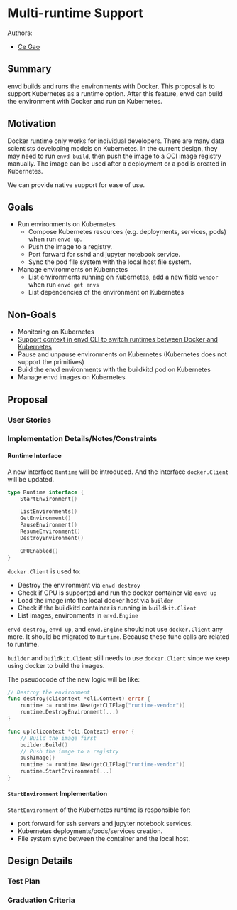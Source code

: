 # Multi-runtime Support

Authors:
- [Ce Gao](https://github.com/gaocegege)

## Summary

envd builds and runs the environments with Docker. This proposal is to support Kubernetes as a runtime option. After this feature, envd can build the environment with Docker and run on Kubernetes.

## Motivation

Docker runtime only works for individual developers. There are many data scientists developing models on Kubernetes. In the current design, they may need to run `envd build`, then push the image to a OCI image registry manually. The image can be used after a deployment or a pod is created in Kubernetes.

We can provide native support for ease of use.

## Goals

- Run environments on Kubernetes
  - Compose Kubernetes resources (e.g. deployments, services, pods) when run `envd up`.
  - Push the image to a registry.
  - Port forward for sshd and jupyter notebook service.
  - Sync the pod file system with the local host file system.
- Manage environments on Kubernetes
  - List environments running on Kubernetes, add a new field `vendor` when run `envd get envs`
  - List dependencies of the environment on Kubernetes

## Non-Goals

- Monitoring on Kubernetes
- [Support context in envd CLI to switch runtimes between Docker and Kubernetes](https://github.com/tensorchord/envd/issues/92)
- Pause and unpause environments on Kubernetes (Kubernetes does not support the primitives)
- Build the envd environments with the buildkitd pod on Kubernetes
- Manage envd images on Kubernetes

## Proposal

### User Stories

### Implementation Details/Notes/Constraints

#### Runtime Interface

A new interface `Runtime` will be introduced. And the interface `docker.Client` will be updated.

```go
type Runtime interface {
	StartEnvironment()

    ListEnvironments()
    GetEnvironment()
    PauseEnvironment()
    ResumeEnvironment()
    DestroyEnvironment()

    GPUEnabled()
}
```

`docker.Client` is used to:

- Destroy the environment via `envd destroy`
- Check if GPU is supported and run the docker container via `envd up`
- Load the image into the local docker host via `builder`
- Check if the buildkitd container is running in `buildkit.Client`
- List images, environments in `envd.Engine`

`envd destroy`, `envd up`, and `envd.Engine` should not use `docker.Client` any more. It should be migrated to `Runtime`. Because these func calls are related to runtime.

`builder` and `buildkit.Client` still needs to use `docker.Client` since we keep using docker to build the images.

The pseudocode of the new logic will be like:

```go
// Destroy the environment
func destroy(clicontext *cli.Context) error {
    runtime := runtime.New(getCLIFlag("runtime-vendor"))
    runtime.DestroyEnvironment(...)
}

func up(clicontext *cli.Context) error {
    // Build the image first
    builder.Build()
    // Push the image to a registry
    pushImage()
    runtime := runtime.New(getCLIFlag("runtime-vendor"))
    runtime.StartEnvironment(...)
}
```

#### `StartEnvironment` Implementation

`StartEnvironment` of the Kubernetes runtime is responsible for:

- port forward for ssh servers and jupyter notebook services.
- Kubernetes deployments/pods/services creation.
- File system sync between the container and the local host.



## Design Details

### Test Plan

### Graduation Criteria
